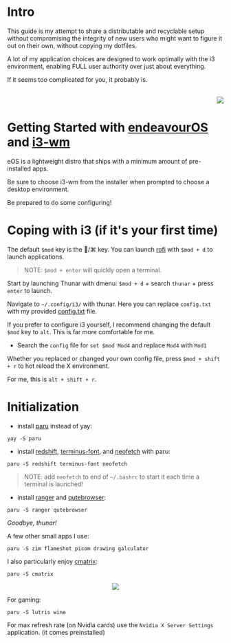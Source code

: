 # Intro

This guide is my attempt to share a distributable and recyclable setup without compromising the integrity of new users who might want to figure it out on their own, without copying my dotfiles.

A lot of my application choices are designed to work optimally with the i3 environment, enabling FULL user authority over just about everything.

If it seems too complicated for you, it probably is.

<br>
<div align="right">
 <a href="">
    <img src="https://github.com/TekkadanPlays/eOS-Dotfiles/blob/main/1706459290178581.png">
  </a>
</div>
  
# Getting Started with [endeavourOS](https://endeavouros.com/) and [i3-wm](https://i3wm.org/)

eOS is a lightweight distro that ships with a minimum amount of pre-installed apps.

Be sure to choose i3-wm from the installer when prompted to choose a desktop environment.

Be prepared to do some configuring!

# Coping with i3 (if it's your first time)

The default ```$mod``` key is the /⌘ key. You can launch [rofi](https://github.com/davatorium/rofi) with ```$mod + d``` to launch applications.

> NOTE: ```$mod + enter``` will quickly open a terminal.

Start by launching Thunar with dmenu: ```$mod + d``` + search ```thunar``` + press ```enter``` to launch.

Navigate to ```~/.config/i3/``` with thunar. Here you can replace ```config.txt``` with my provided [config.txt](https://github.com/TekkadanPlays/Getting-Started-with-eOS/blob/cd9552227b6f4c5f66b166faa395dabeb05afb11/config.txt) file.

If you prefer to configure i3 yourself, I recommend changing the default ```$mod``` key to ```alt```. This is far more comfortable for me.

- Search the ```config``` file for ```set $mod Mod4``` and replace ```Mod4``` with ```Mod1```

Whether you replaced or changed your own config file, press ```$mod + shift + r``` to hot reload the X environment. 

For me, this is ```alt + shift + r```.

# Initialization

- install [paru](https://github.com/Morganamilo/paru) instead of yay:

```
yay -S paru
```

- install [redshift](https://github.com/jonls/redshift), [terminus-font](https://files.ax86.net/terminus-ttf/), and [neofetch](https://github.com/dylanaraps/neofetch) with paru:

```
paru -S redshift terminus-font neofetch
```

> NOTE: add ```neofetch``` to end of ```~/.bashrc``` to start it each time a terminal is launched!

- install [ranger](https://github.com/ranger/ranger) and [qutebrowser](https://qutebrowser.org/): 

```
paru -S ranger qutebrowser
```
*Goodbye, thunar!*

A few other small apps I use: 

```
paru -S zim flameshot picom drawing galculator
```

I also particularly enjoy [cmatrix](https://github.com/abishekvashok/cmatrix): 

```
paru -S cmatrix
```

<div align="center">
 <a href="">
    <img src="https://github.com/abishekvashok/cmatrix/blob/master/data/img/capture_orig.gif">
  </a>
</div>

For gaming:
```
paru -S lutris wine
```

For max refresh rate (on Nvidia cards) use the ```Nvidia X Server Settings``` application. (it comes preinstalled)

